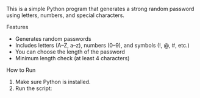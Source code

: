 This is a simple Python program that generates a strong random password using letters, numbers, and special characters.

 Features

- Generates random passwords
- Includes letters (A–Z, a–z), numbers (0–9), and symbols (!, @, #, etc.)
- You can choose the length of the password
- Minimum length check (at least 4 characters)

How to Run

1. Make sure Python is installed.
2. Run the script:
